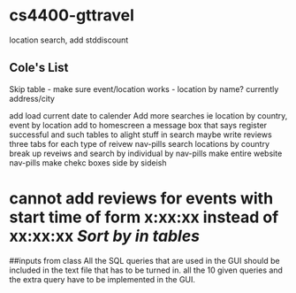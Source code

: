 # cs4400-gttravel

location search, add stddiscount

## Cole's List
Skip table - make sure event/location works - location by name? currently address/city

add load current date to calender
Add more searches ie location by country, event by location
add to homescreen a message box that says register successful and such
tables to alight stuff in search maybe
write reviews three tabs for each type of reivew nav-pills
search locations by country
break up reveiws and search by individual by nav-pills
make entire website nav-pills
make chekc boxes side by sideish


##
cannot add reviews for events with start time of form x:xx:xx instead of xx:xx:xx
*Sort by in tables*
=======

##inputs from class
All the SQL queries that are used in the GUI should be included in the text file that has to be turned in.
all the 10 given queries and the extra query have to be implemented in the GUI.
